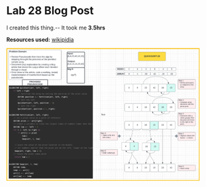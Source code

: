 # Lab 28 Blog Post

I created this thing.-- It took me **3.5hrs**

**Resources used:**
[wikipidia](https://en.wikipedia.org/wiki/Quicksort)

![img](../assets/Screen%20Shot%202022-07-20%20at%203.24.21%20PM.png)
